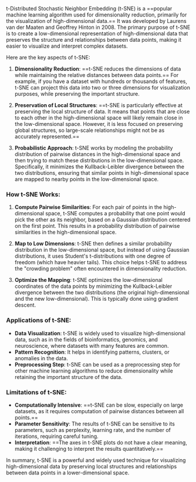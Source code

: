 t-Distributed Stochastic Neighbor Embedding (t-SNE) is a ==popular machine learning algorithm used for dimensionality reduction, primarily for the visualization of high-dimensional data.== It was developed by Laurens van der Maaten and Geoffrey Hinton in 2008. The primary purpose of t-SNE is to create a low-dimensional representation of high-dimensional data that preserves the structure and relationships between data points, making it easier to visualize and interpret complex datasets.

Here are the key aspects of t-SNE:

1. **Dimensionality Reduction**:
   ==t-SNE reduces the dimensions of data while maintaining the relative distances between data points.== For example, if you have a dataset with hundreds or thousands of features, t-SNE can project this data into two or three dimensions for visualization purposes, while preserving the important structure.

2. **Preservation of Local Structures**:
   ==t-SNE is particularly effective at preserving the local structure of data. It means that points that are close to each other in the high-dimensional space will likely remain close in the low-dimensional space. However, it is less focused on preserving global structures, so large-scale relationships might not be as accurately represented.==

3. **Probabilistic Approach**:
   t-SNE works by modeling the probability distribution of pairwise distances in the high-dimensional space and then trying to match these distributions in the low-dimensional space. Specifically, it minimizes the Kullback-Leibler divergence between the two distributions, ensuring that similar points in high-dimensional space are mapped to nearby points in the low-dimensional space.

### How t-SNE Works:

1. **Compute Pairwise Similarities**:
   For each pair of points in the high-dimensional space, t-SNE computes a probability that one point would pick the other as its neighbor, based on a Gaussian distribution centered on the first point. This results in a probability distribution of pairwise similarities in the high-dimensional space.

2. **Map to Low Dimensions**:
   t-SNE then defines a similar probability distribution in the low-dimensional space, but instead of using Gaussian distributions, it uses Student's t-distributions with one degree of freedom (which have heavier tails). This choice helps t-SNE to address the "crowding problem" often encountered in dimensionality reduction.

3. **Optimize the Mapping**:
   t-SNE optimizes the low-dimensional coordinates of the data points by minimizing the Kullback-Leibler divergence between the two distributions (the original high-dimensional and the new low-dimensional). This is typically done using gradient descent.

### Applications of t-SNE:

- **Data Visualization**: t-SNE is widely used to visualize high-dimensional data, such as in the fields of bioinformatics, genomics, and neuroscience, where datasets with many features are common.
- **Pattern Recognition**: It helps in identifying patterns, clusters, or anomalies in the data.
- **Preprocessing Step**: t-SNE can be used as a preprocessing step for other machine learning algorithms to reduce dimensionality while retaining the important structure of the data.

### Limitations of t-SNE:

- **Computationally Intensive**: ==t-SNE can be slow, especially on large datasets, as it requires computation of pairwise distances between all points.==
- **Parameter Sensitivity**: The results of t-SNE can be sensitive to its parameters, such as perplexity, learning rate, and the number of iterations, requiring careful tuning.
- **Interpretation**: ==The axes in t-SNE plots do not have a clear meaning, making it challenging to interpret the results quantitatively.==

In summary, t-SNE is a powerful and widely used technique for visualizing high-dimensional data by preserving local structures and relationships between data points in a lower-dimensional space.
